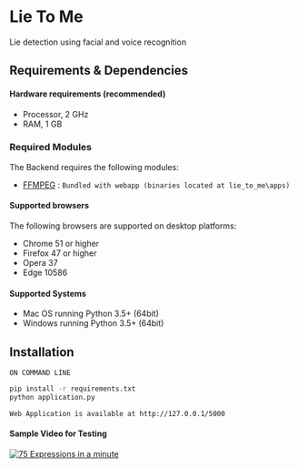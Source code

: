 # Lie To Me

Lie detection using facial and voice recognition

## Requirements & Dependencies
#### Hardware requirements (recommended)
- Processor, 2 GHz
- RAM, 1 GB

### Required Modules
The Backend requires the following modules:
- [FFMPEG](http://ffmpeg.org/) : `Bundled with webapp (binaries located at lie_to_me\apps)`

#### Supported browsers
The following browsers are supported on desktop platforms:

- Chrome 51 or higher
- Firefox 47 or higher
- Opera 37
- Edge 10586

#### Supported Systems

- Mac OS running Python 3.5+ (64bit)
- Windows running Python 3.5+ (64bit)




## Installation
`ON COMMAND LINE`
```bash
pip install -r requirements.txt
python application.py
```


`Web Application is available at http://127.0.0.1/5000`

#### Sample Video for Testing

[![75 Expressions in a minute](https://img.youtube.com/vi/ypqQ_mJIU3M/0.jpg)](https://www.youtube.com/watch?v=ypqQ_mJIU3M "75 Facial Expressions in a minute")
